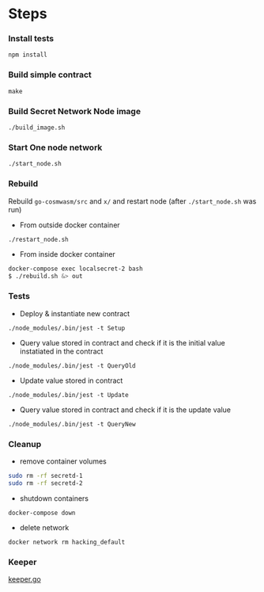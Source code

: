 
# Steps

### Install tests

`npm install`

### Build simple contract

`make`

### Build Secret Network Node image

`./build_image.sh`

### Start One node network

`./start_node.sh`


### Rebuild 

Rebuild `go-cosmwasm/src` and `x/` and restart node (after `./start_node.sh` was run)

* From outside docker container

`./restart_node.sh`

* From inside docker container

```bash
docker-compose exec localsecret-2 bash
$ ./rebuild.sh &> out
```


### Tests

* Deploy & instantiate new contract

`./node_modules/.bin/jest -t Setup`

* Query value stored in contract and check if it is the initial value instatiated in the contract
  
`./node_modules/.bin/jest -t QueryOld`

* Update value stored in contract
  
`./node_modules/.bin/jest -t Update`

* Query value stored in contract and check if it is the update value 

`./node_modules/.bin/jest -t QueryNew`


### Cleanup

* remove container volumes

```bash
sudo rm -rf secretd-1
sudo rm -rf secretd-2
```

* shutdown containers

`docker-compose down`

* delete network

`docker network rm hacking_default`

### Keeper
[keeper.go](../x/compute/internal/keeper/keeper.go#L478)
